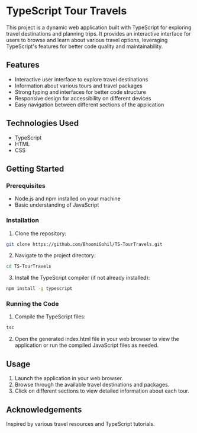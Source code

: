 # TypeScript Tour Travels

This project is a dynamic web application built with TypeScript for exploring travel destinations and planning trips. It provides an interactive interface for users to browse and learn about various travel options, leveraging TypeScript's features for better code quality and maintainability.

## Features

- Interactive user interface to explore travel destinations
- Information about various tours and travel packages
- Strong typing and interfaces for better code structure
- Responsive design for accessibility on different devices
- Easy navigation between different sections of the application

## Technologies Used

- TypeScript
- HTML
- CSS

## Getting Started

### Prerequisites

- Node.js and npm installed on your machine
- Basic understanding of JavaScript

### Installation

1. Clone the repository:

```bash
git clone https://github.com/BhoomiGohil/TS-TourTravels.git
```

2. Navigate to the project directory:

```bash
cd TS-TourTravels
```

3. Install the TypeScript compiler (if not already installed):

```bash
npm install -g typescript
```

### Running the Code

1. Compile the TypeScript files:

```bash
tsc
```

2. Open the generated index.html file in your web browser to view the application or run the compiled JavaScript files as needed.

## Usage

1. Launch the application in your web browser.
2. Browse through the available travel destinations and packages.
3. Click on different sections to view detailed information about each tour.

## Acknowledgements

Inspired by various travel resources and TypeScript tutorials.
